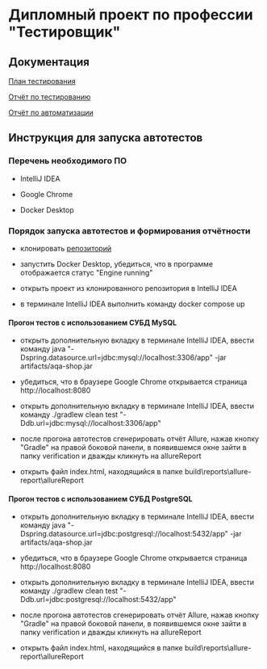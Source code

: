 # Дипломный проект по профессии "Тестировщик"


## Документация

[План тестирования](https://github.com/mmpomail/AutomationDiplomWork/blob/main/Documents/Plan.md)

[Отчёт по тестированию](https://github.com/mmpomail/AutomationDiplomWork/blob/main/Documents/Report.md)

[Отчёт по автоматизации](https://github.com/mmpomail/AutomationDiplomWork/blob/main/Documents/Summary.md)


## Инструкция для запуска автотестов

### Перечень необходимого ПО

- IntelliJ IDEA

- Google Chrome

- Docker Desktop

### Порядок запуска автотестов и формирования отчётности

 - клонировать [репозиторий](https://github.com/mmpomail/AutomationDiplomWork)
 
 - запустить Docker Desktop, убедиться, что в программе отображается статус "Engine running"
 
 - открыть проект из клонированного репозитория в IntelliJ IDEA
 
 - в терминале IntelliJ IDEA выполнить команду docker compose up
 
 #### Прогон тестов с использованием СУБД MySQL
 
 - открыть дополнительную вкладку в терминале IntelliJ IDEA, ввести команду java "-Dspring.datasource.url=jdbc:mysql://localhost:3306/app" -jar artifacts/aqa-shop.jar
 
 - убедиться, что в браузере Google Chrome открывается страница http://localhost:8080
 
 - открыть дополнительную вкладку в терминале IntelliJ IDEA, ввести команду ./gradlew clean test "-Ddb.url=jdbc:mysql://localhost:3306/app"
   
 - после прогона автотестов сгенерировать отчёт Allure, нажав кнопку "Gradle" на правой боковой панели, в появившемся окне зайти в папку verification и дважды кликнуть на allureReport

 - открыть файл index.html, находящийся в папке build\reports\allure-report\allureReport
 
 #### Прогон тестов с использованием СУБД PostgreSQL
 
 - открыть дополнительную вкладку в терминале IntelliJ IDEA, ввести команду java "-Dspring.datasource.url=jdbc:postgresql://localhost:5432/app" -jar artifacts/aqa-shop.jar
 
 - убедиться, что в браузере Google Chrome открывается страница http://localhost:8080
 
 - открыть дополнительную вкладку в терминале IntelliJ IDEA, ввести команду ./gradlew clean test "-Ddb.url=jdbc:postgresql://localhost:5432/app"

 - после прогона автотестов сгенерировать отчёт Allure, нажав кнопку "Gradle" на правой боковой панели, в появившемся окне зайти в папку verification и дважды кликнуть на allureReport

 - открыть файл index.html, находящийся в папке build\reports\allure-report\allureReport
 

 
 
 
 
